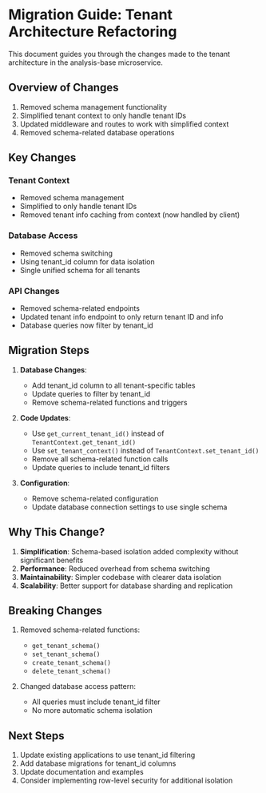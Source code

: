 # Migration Guide: Tenant Architecture Refactoring

This document guides you through the changes made to the tenant architecture in the analysis-base microservice.

## Overview of Changes

1. Removed schema management functionality
2. Simplified tenant context to only handle tenant IDs
3. Updated middleware and routes to work with simplified context
4. Removed schema-related database operations

## Key Changes

### Tenant Context
- Removed schema management
- Simplified to only handle tenant IDs
- Removed tenant info caching from context (now handled by client)

### Database Access
- Removed schema switching
- Using tenant_id column for data isolation
- Single unified schema for all tenants

### API Changes
- Removed schema-related endpoints
- Updated tenant info endpoint to only return tenant ID and info
- Database queries now filter by tenant_id

## Migration Steps

1. **Database Changes**:
   - Add tenant_id column to all tenant-specific tables
   - Update queries to filter by tenant_id
   - Remove schema-related functions and triggers

2. **Code Updates**:
   - Use `get_current_tenant_id()` instead of `TenantContext.get_tenant_id()`
   - Use `set_tenant_context()` instead of `TenantContext.set_tenant_id()`
   - Remove all schema-related function calls
   - Update queries to include tenant_id filters

3. **Configuration**:
   - Remove schema-related configuration
   - Update database connection settings to use single schema

## Why This Change?

1. **Simplification**: Schema-based isolation added complexity without significant benefits
2. **Performance**: Reduced overhead from schema switching
3. **Maintainability**: Simpler codebase with clearer data isolation
4. **Scalability**: Better support for database sharding and replication

## Breaking Changes

1. Removed schema-related functions:
   - `get_tenant_schema()`
   - `set_tenant_schema()`
   - `create_tenant_schema()`
   - `delete_tenant_schema()`

2. Changed database access pattern:
   - All queries must include tenant_id filter
   - No more automatic schema isolation

## Next Steps

1. Update existing applications to use tenant_id filtering
2. Add database migrations for tenant_id columns
3. Update documentation and examples
4. Consider implementing row-level security for additional isolation 